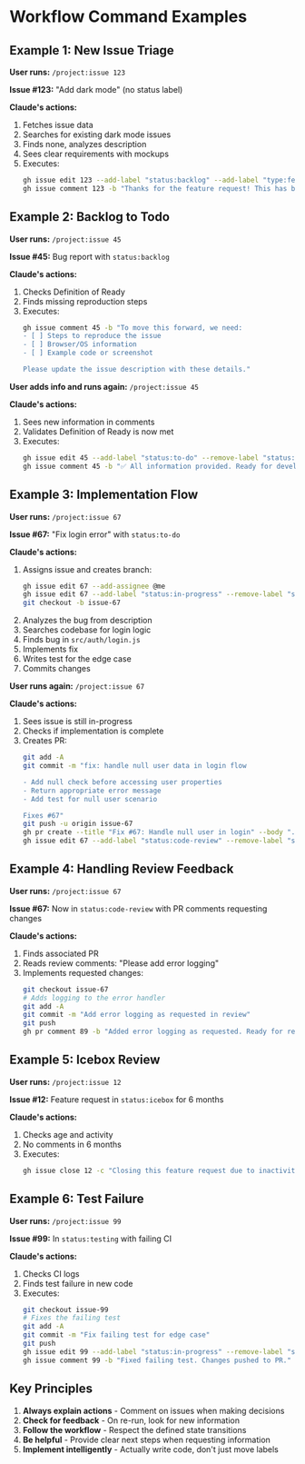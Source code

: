# Workflow Command Examples

## Example 1: New Issue Triage

**User runs:** `/project:issue 123`

**Issue #123:** "Add dark mode" (no status label)

**Claude's actions:**
1. Fetches issue data
2. Searches for existing dark mode issues
3. Finds none, analyzes description
4. Sees clear requirements with mockups
5. Executes:
   ```bash
   gh issue edit 123 --add-label "status:backlog" --add-label "type:feature"
   gh issue comment 123 -b "Thanks for the feature request! This has been added to our backlog. The requirements are clear and align with our UX goals."
   ```

## Example 2: Backlog to Todo

**User runs:** `/project:issue 45`

**Issue #45:** Bug report with `status:backlog`

**Claude's actions:**
1. Checks Definition of Ready
2. Finds missing reproduction steps
3. Executes:
   ```bash
   gh issue comment 45 -b "To move this forward, we need:
   - [ ] Steps to reproduce the issue
   - [ ] Browser/OS information
   - [ ] Example code or screenshot
   
   Please update the issue description with these details."
   ```

**User adds info and runs again:** `/project:issue 45`

**Claude's actions:**
1. Sees new information in comments
2. Validates Definition of Ready is now met
3. Executes:
   ```bash
   gh issue edit 45 --add-label "status:to-do" --remove-label "status:backlog"
   gh issue comment 45 -b "✅ All information provided. Ready for development!"
   ```

## Example 3: Implementation Flow

**User runs:** `/project:issue 67`

**Issue #67:** "Fix login error" with `status:to-do`

**Claude's actions:**
1. Assigns issue and creates branch:
   ```bash
   gh issue edit 67 --add-assignee @me
   gh issue edit 67 --add-label "status:in-progress" --remove-label "status:to-do"
   git checkout -b issue-67
   ```
2. Analyzes the bug from description
3. Searches codebase for login logic
4. Finds bug in `src/auth/login.js`
5. Implements fix
6. Writes test for the edge case
7. Commits changes

**User runs again:** `/project:issue 67`

**Claude's actions:**
1. Sees issue is still in-progress
2. Checks if implementation is complete
3. Creates PR:
   ```bash
   git add -A
   git commit -m "fix: handle null user data in login flow
   
   - Add null check before accessing user properties
   - Return appropriate error message
   - Add test for null user scenario
   
   Fixes #67"
   git push -u origin issue-67
   gh pr create --title "Fix #67: Handle null user in login" --body "..."
   gh issue edit 67 --add-label "status:code-review" --remove-label "status:in-progress"
   ```

## Example 4: Handling Review Feedback

**User runs:** `/project:issue 67`

**Issue #67:** Now in `status:code-review` with PR comments requesting changes

**Claude's actions:**
1. Finds associated PR
2. Reads review comments: "Please add error logging"
3. Implements requested changes:
   ```bash
   git checkout issue-67
   # Adds logging to the error handler
   git add -A
   git commit -m "Add error logging as requested in review"
   git push
   gh pr comment 89 -b "Added error logging as requested. Ready for re-review."
   ```

## Example 5: Icebox Review

**User runs:** `/project:issue 12`

**Issue #12:** Feature request in `status:icebox` for 6 months

**Claude's actions:**
1. Checks age and activity
2. No comments in 6 months
3. Executes:
   ```bash
   gh issue close 12 -c "Closing this feature request due to inactivity. If this is still needed, please feel free to reopen with updated requirements."
   ```

## Example 6: Test Failure

**User runs:** `/project:issue 99`

**Issue #99:** In `status:testing` with failing CI

**Claude's actions:**
1. Checks CI logs
2. Finds test failure in new code
3. Executes:
   ```bash
   git checkout issue-99
   # Fixes the failing test
   git add -A
   git commit -m "Fix failing test for edge case"
   git push
   gh issue edit 99 --add-label "status:in-progress" --remove-label "status:testing"
   gh issue comment 99 -b "Fixed failing test. Changes pushed to PR."
   ```

## Key Principles

1. **Always explain actions** - Comment on issues when making decisions
2. **Check for feedback** - On re-run, look for new information
3. **Follow the workflow** - Respect the defined state transitions
4. **Be helpful** - Provide clear next steps when requesting information
5. **Implement intelligently** - Actually write code, don't just move labels